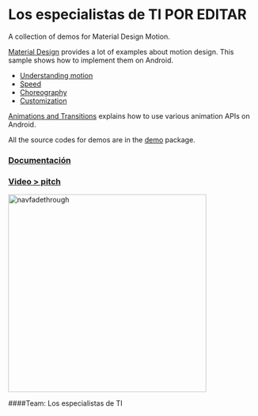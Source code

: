 Los especialistas de TI
POR EDITAR  
=====================

A collection of demos for Material Design Motion.

[Material Design](https://material.io) provides a lot of examples about motion design. This sample
shows how to implement them on Android.

- [Understanding motion](https://material.io/design/motion/understanding-motion.html)
- [Speed](https://material.io/design/motion/speed.html)
- [Choreography](https://material.io/design/motion/choreography.html)
- [Customization](https://material.io/design/motion/customization.html)

[Animations and Transitions](https://developer.android.com/training/animation) explains how to use
various animation APIs on Android.

All the source codes for demos are in the [demo](app/src/main/java/com/example/android/motion/demo)
package.


### [Documentación](https://es.overleaf.com/read/zjfzbcsbvqpv)

### [Video > pitch](app/src/main/java/com/example/android/motion/demo/navfadethrough)

<img src="screenshots/navigationfadethrough.gif" height="400" alt="navfadethrough"/>

####Team: Los especialistas de TI
